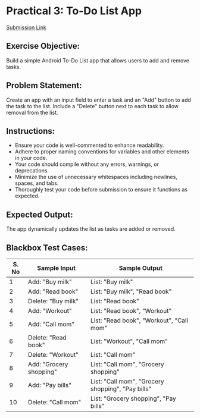 # Practical 3: To-Do List App

[Submission Link](https://github.com/akhilManipal/To-DoListApp)    

## Exercise Objective:
Build a simple Android To-Do List app that allows users to add and remove tasks.

## Problem Statement:
Create an app with an input field to enter a task and an "Add" button to add the task to the list. Include a "Delete" button next to each task to allow removal from the list.

## Instructions:
- Ensure your code is well-commented to enhance readability.
- Adhere to proper naming conventions for variables and other elements in your code.
- Your code should compile without any errors, warnings, or deprecations.
- Minimize the use of unnecessary whitespaces including newlines, spaces, and tabs.
- Thoroughly test your code before submission to ensure it functions as expected.

## Expected Output:
The app dynamically updates the list as tasks are added or removed.

## Blackbox Test Cases:

|S. No |	Sample Input  | Sample Output |
|------|------|------|
|1 |	Add: "Buy milk" |	List: "Buy milk" |
|2 |	Add: "Read book" |	List: "Buy milk", "Read book" |
|3 |	Delete: "Buy milk" |	List: "Read book" |
|4 |	Add: "Workout" |	List: "Read book", "Workout" |
|5 |	Add: "Call mom" |	List: "Read book", "Workout", "Call mom" |
|6 |	Delete: "Read book" |	List: "Workout", "Call mom" |
|7 |	Delete: "Workout" |	List: "Call mom" |
|8 |	Add: "Grocery shopping" |	List: "Call mom", "Grocery shopping" |
|9 |	Add: "Pay bills" |	List: "Call mom", "Grocery shopping", "Pay bills" |
|10 |	Delete: "Call mom" |	List: "Grocery shopping", "Pay bills" |
